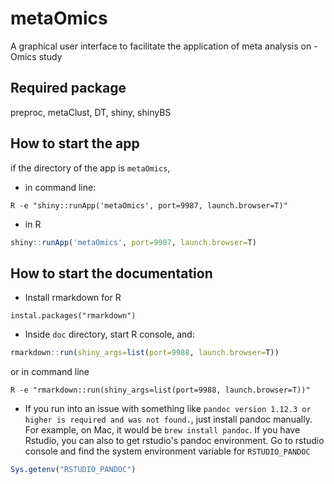 # metaOmics
A graphical user interface to facilitate the application of meta analysis on -Omics study

## Required package
preproc, metaClust, DT, shiny, shinyBS

## How to start the app
if the directory of the app is `metaOmics`,
* in command line:
```
R -e "shiny::runApp('metaOmics', port=9987, launch.browser=T)"
```
* in R
```R
shiny::runApp('metaOmics', port=9987, launch.browser=T)
```

## How to start the documentation

* Install rmarkdown for R
```
instal.packages("rmarkdown")
```
* Inside `doc` directory, start R console, and:
```R
rmarkdown::run(shiny_args=list(port=9988, launch.browser=T))
```
or in command line
```
R -e "rmarkdown::run(shiny_args=list(port=9988, launch.browser=T))"
```
* If you run into an issue with something like `pandoc version 1.12.3 or higher is required and was not found.`, just install pandoc manually. For example, on Mac, it would be `brew install pandoc`. If you have Rstudio, you can also to get rstudio's pandoc environment. Go to rstudio console and find the system environment variable for `RSTUDIO_PANDOC`
```R
Sys.getenv("RSTUDIO_PANDOC")
```
